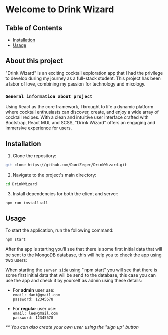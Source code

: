 # Welcome to Drink Wizard

## Table of Contents

- [Installation](#installation)
- [Usage](#usage)

## About this project
"Drink Wizard" is an exciting cocktail exploration app that I had the privilege to develop during my journey as a full-stack student. This project has been a labor of love, combining my passion for technology and mixology.

### `General information about project`
Using React as the core framework, I brought to life a dynamic platform where cocktail enthusiasts can discover, create, and enjoy a wide array of cocktail recipes. With a clean and intuitive user interface crafted with Bootstrap, React MUI, and SCSS, "Drink Wizard" offers an engaging and immersive experience for users.

## Installation

1. Clone the repository:
```bash
git clone https://github.com/DaniZeger/DrinkWizard.git
```

2. Navigate to the project's main directory:
```bash
cd DrinkWizard
```

3. Install dependencies for both the client and server:
```bash
npm run install:all
```

## Usage

To start the application, run the following command:
```bash
npm start
```
After tha app is starting you'll see that there is some first initial data that will be sent to the MongoDB database, this will help you to check the app using two users:

When starting the `server side` using "npm start" you will see that there is some first initial data that will be send to the database, this case you can use the app and check it by yourself as admin using these details:

- For **admin** user use: \
`email: dani@gmail.com` \
`password: 12345678`

- For **regular** user use: \
`email: lee@gmail.com` \
`password: 12345678`

_** You can also create your own user using the "sign up" button_

